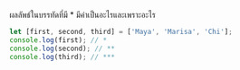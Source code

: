 ผลลัพธ์ในบรรทัดที่มี * มีค่าเป็นอะไรและเพราะอะไร

```js
let [first, second, third] = ['Maya', 'Marisa', 'Chi'];
console.log(first); // *
console.log(second); // **
console.log(third); // ***
```